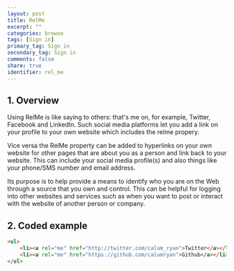 ```yaml
---
layout: post
title: RelMe
excerpt: ""
categories: browse
tags: [Sign in]
primary_tag: Sign in
secondary_tag: Sign in
comments: false
share: true
identifier: rel_me
---
```

## 1. Overview
Using RelMe is like saying to others: that's me on, for example, Twitter, Facebook and LinkedIn. Such social media platforms let you add a link on your profile to your own website which includes the relme propery.

Vice versa the RelMe property can be added to hyperlinks on your <em>own</em> website for other pages that are about you as a person and link back to your website.  This can include your social media profile(s) and also things like your phone/SMS number and email address.

Its purpose is to help provide a means to identify who you are on the Web through a source that you own and control. This can be helpful for logging into other websites and services such as when you want to post or interact with the website of another person or company.

## 2. Coded example
```html
<ul>
    <li><a rel="me" href="http://twitter.com/calum_ryan">Twitter</a></li>
    <li><a rel="me" href="https://github.com/calumryan">Github</a></li>
</ul>
```